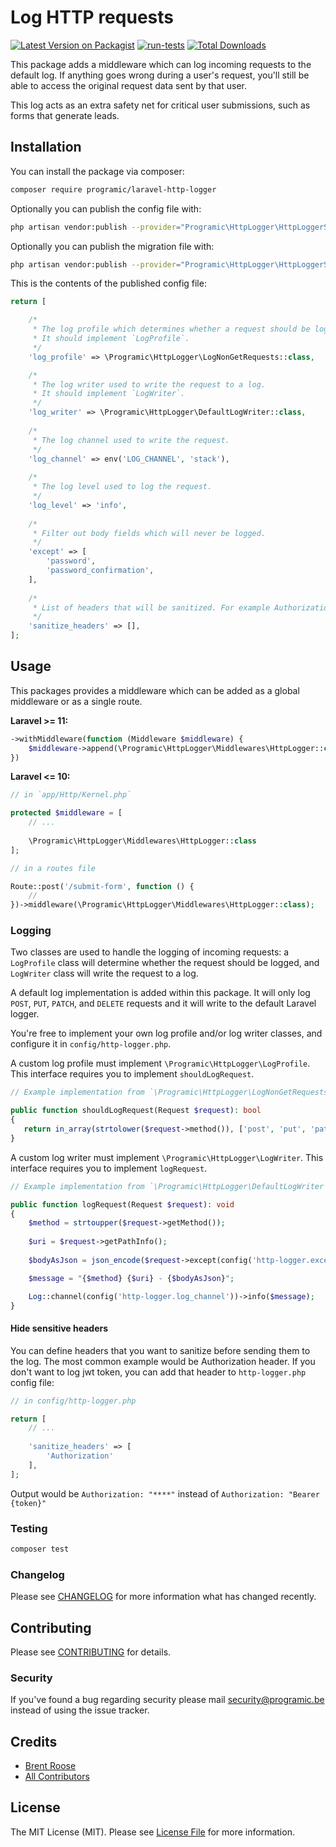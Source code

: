 # Log HTTP requests

[![Latest Version on Packagist](https://img.shields.io/packagist/v/programic/laravel-http-logger.svg?style=flat-square)](https://packagist.org/packages/programic/laravel-http-logger)
[![run-tests](https://github.com/programic/laravel-http-logger/actions/workflows/run-tests.yml/badge.svg)](https://github.com/programic/laravel-http-logger/actions/workflows/run-tests.yml)
[![Total Downloads](https://img.shields.io/packagist/dt/programic/laravel-http-logger.svg?style=flat-square)](https://packagist.org/packages/programic/laravel-http-logger)

This package adds a middleware which can log incoming requests to the default log. 
If anything goes wrong during a user's request, you'll still be able to access the original request data sent by that user.

This log acts as an extra safety net for critical user submissions, such as forms that generate leads.

## Installation

You can install the package via composer:

```bash
composer require programic/laravel-http-logger
```

Optionally you can publish the config file with:

```bash
php artisan vendor:publish --provider="Programic\HttpLogger\HttpLoggerServiceProvider" --tag="config" 
```

Optionally you can publish the migration file with:

```bash
php artisan vendor:publish --provider="Programic\HttpLogger\HttpLoggerServiceProvider" --tag="migrations" 
```


This is the contents of the published config file:

```php
return [

    /*
     * The log profile which determines whether a request should be logged.
     * It should implement `LogProfile`.
     */
    'log_profile' => \Programic\HttpLogger\LogNonGetRequests::class,

    /*
     * The log writer used to write the request to a log.
     * It should implement `LogWriter`.
     */
    'log_writer' => \Programic\HttpLogger\DefaultLogWriter::class,
    
    /*
     * The log channel used to write the request.
     */
    'log_channel' => env('LOG_CHANNEL', 'stack'),
    
    /*
     * The log level used to log the request.
     */
    'log_level' => 'info',
    
    /*
     * Filter out body fields which will never be logged.
     */
    'except' => [
        'password',
        'password_confirmation',
    ],
    
    /*
     * List of headers that will be sanitized. For example Authorization, Cookie, Set-Cookie...
     */
    'sanitize_headers' => [],
];
```

## Usage

This packages provides a middleware which can be added as a global middleware or as a single route.


**Laravel >= 11:**

```php
->withMiddleware(function (Middleware $middleware) {
    $middleware->append(\Programic\HttpLogger\Middlewares\HttpLogger::class);
})
```

**Laravel <= 10:**

```php
// in `app/Http/Kernel.php`

protected $middleware = [
    // ...
    
    \Programic\HttpLogger\Middlewares\HttpLogger::class
];
```

```php
// in a routes file

Route::post('/submit-form', function () {
    //
})->middleware(\Programic\HttpLogger\Middlewares\HttpLogger::class);
```

### Logging

Two classes are used to handle the logging of incoming requests: 
a `LogProfile` class will determine whether the request should be logged,
and `LogWriter` class will write the request to a log. 

A default log implementation is added within this package. 
It will only log `POST`, `PUT`, `PATCH`, and `DELETE` requests 
and it will write to the default Laravel logger.

You're free to implement your own log profile and/or log writer classes, 
and configure it in `config/http-logger.php`.

A custom log profile must implement `\Programic\HttpLogger\LogProfile`. 
This interface requires you to implement `shouldLogRequest`.

```php
// Example implementation from `\Programic\HttpLogger\LogNonGetRequests`

public function shouldLogRequest(Request $request): bool
{
   return in_array(strtolower($request->method()), ['post', 'put', 'patch', 'delete']);
}
```

A custom log writer must implement `\Programic\HttpLogger\LogWriter`. 
This interface requires you to implement `logRequest`.

```php
// Example implementation from `\Programic\HttpLogger\DefaultLogWriter`

public function logRequest(Request $request): void
{
    $method = strtoupper($request->getMethod());
    
    $uri = $request->getPathInfo();
    
    $bodyAsJson = json_encode($request->except(config('http-logger.except')));

    $message = "{$method} {$uri} - {$bodyAsJson}";

    Log::channel(config('http-logger.log_channel'))->info($message);
}
```

#### Hide sensitive headers

You can define headers that you want to sanitize before sending them to the log. 
The most common example would be Authorization header. If you don't want to log jwt token, you can add that header to `http-logger.php` config file:

```php
// in config/http-logger.php

return [
    // ...
    
    'sanitize_headers' => [
        'Authorization'
    ],
];
```

Output would be `Authorization: "****"` instead of `Authorization: "Bearer {token}"`

### Testing

``` bash
composer test
```

### Changelog

Please see [CHANGELOG](CHANGELOG.md) for more information what has changed recently.

## Contributing

Please see [CONTRIBUTING](https://github.com/programic/.github/blob/main/CONTRIBUTING.md) for details.

### Security

If you've found a bug regarding security please mail [security@programic.be](mailto:security@programic.be) instead of using the issue tracker.

## Credits

- [Brent Roose](https://github.com/brendt)
- [All Contributors](../../contributors)

## License

The MIT License (MIT). Please see [License File](LICENSE.md) for more information.
